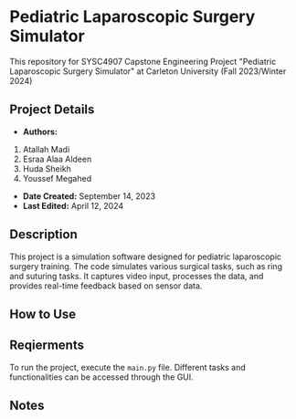 # Pediatric Laparoscopic Surgery Simulator

This repository for SYSC4907 Capstone Engineering Project "Pediatric Laparoscopic Surgery Simulator" at Carleton University (Fall 2023/Winter 2024)

## Project Details

- **Authors:** 
1. Atallah Madi
2. Esraa Alaa Aldeen
3. Huda Sheikh
4. Youssef Megahed
- **Date Created:** September 14, 2023
- **Last Edited:** April 12, 2024 

## Description

This project is a simulation software designed for pediatric laparoscopic surgery training. The code simulates various surgical tasks, such as ring and suturing tasks. It captures video input, processes the data, and provides real-time feedback based on sensor data. 

## How to Use

## Reqierments

To run the project, execute the `main.py` file. Different tasks and functionalities can be accessed through the GUI.

## Notes

